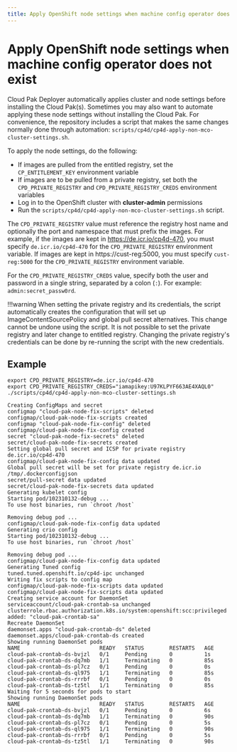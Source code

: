 ```yaml
---
title: Apply OpenShift node settings when machine config operator does not exist
---
```

# Apply OpenShift node settings when machine config operator does not exist

Cloud Pak Deployer automatically applies cluster and node settings before installing the Cloud Pak(s). Sometimes you may also want to automate applying these node settings without installing the Cloud Pak. For convenience, the repository includes a script that makes the same changes normally done through automation: `scripts/cp4d/cp4d-apply-non-mco-cluster-settings.sh`.

To apply the node settings, do the following:

* If images are pulled from the entitled registry, set the `CP_ENTITLEMENT_KEY` environment variable
* If images are to be pulled from a private registry, set both the `CPD_PRIVATE_REGISTRY` and ``CPD_PRIVATE_REGISTRY_CREDS`` environment variables
* Log in to the OpenShift cluster with **cluster-admin** permissions
* Run the `scripts/cp4d/cp4d-apply-non-mco-cluster-settings.sh` script.


The `CPD_PRIVATE_REGISTRY` value must reference the registry host name and optionally the port and namespace that must prefix the images. For example, if the images are kept in https://de.icr.io/cp4d-470, you must specify `de.icr.io/cp4d-470` for the `CPD_PRIVATE_REGISTRY` environment variable. If images are kept in https://cust-reg:5000, you must specify `cust-reg:5000` for the `CPD_PRIVATE_REGISTRY` environment variable.

For the `CPD_PRIVATE_REGISTRY_CREDS` value, specify both the user and password in a single string, separated by a colon (`:`). For example: `admin:secret_passw0rd`.

!!!warning
    When setting the private registry and its credentials, the script automatically creates the configuration that will set up ImageContentSourcePolicy and global pull secret alternatives. This change cannot be undone using the script. It is not possible to set the private registry and later change to entitled registry. Changing the private registry's credentials can be done by re-running the script with the new credentials.


## Example

```
export CPD_PRIVATE_REGISTRY=de.icr.io/cp4d-470
export CPD_PRIVATE_REGISTRY_CREDS="iamapikey:U97KLPYF663AE4XAQL0"
./scripts/cp4d/cp4d-apply-non-mco-cluster-settings.sh
```

```output
Creating ConfigMaps and secret
configmap "cloud-pak-node-fix-scripts" deleted
configmap/cloud-pak-node-fix-scripts created
configmap "cloud-pak-node-fix-config" deleted
configmap/cloud-pak-node-fix-config created
secret "cloud-pak-node-fix-secrets" deleted
secret/cloud-pak-node-fix-secrets created
Setting global pull secret and ICSP for private registry de.icr.io/cp4d-470
configmap/cloud-pak-node-fix-config data updated
Global pull secret will be set for private registry de.icr.io
/tmp/.dockerconfigjson
secret/pull-secret data updated
secret/cloud-pak-node-fix-secrets data updated
Generating kubelet config
Starting pod/102310132-debug ...
To use host binaries, run `chroot /host`

Removing debug pod ...
configmap/cloud-pak-node-fix-config data updated
Generating crio config
Starting pod/102310132-debug ...
To use host binaries, run `chroot /host`

Removing debug pod ...
configmap/cloud-pak-node-fix-config data updated
Generating Tuned config
tuned.tuned.openshift.io/cp4d-ipc unchanged
Writing fix scripts to config map
configmap/cloud-pak-node-fix-scripts data updated
configmap/cloud-pak-node-fix-scripts data updated
Creating service account for DaemonSet
serviceaccount/cloud-pak-crontab-sa unchanged
clusterrole.rbac.authorization.k8s.io/system:openshift:scc:privileged added: "cloud-pak-crontab-sa"
Recreate DaemonSet
daemonset.apps "cloud-pak-crontab-ds" deleted
daemonset.apps/cloud-pak-crontab-ds created
Showing running DaemonSet pods
NAME                         READY   STATUS        RESTARTS   AGE
cloud-pak-crontab-ds-bvjzl   0/1     Pending       0          1s
cloud-pak-crontab-ds-dq7mb   1/1     Terminating   0          85s
cloud-pak-crontab-ds-pl7cz   0/1     Pending       0          0s
cloud-pak-crontab-ds-ql975   1/1     Terminating   0          85s
cloud-pak-crontab-ds-rrrbf   0/1     Pending       0          0s
cloud-pak-crontab-ds-tz5tl   1/1     Terminating   0          85s
Waiting for 5 seconds for pods to start
Showing running DaemonSet pods
NAME                         READY   STATUS        RESTARTS   AGE
cloud-pak-crontab-ds-bvjzl   0/1     Pending       0          6s
cloud-pak-crontab-ds-dq7mb   1/1     Terminating   0          90s
cloud-pak-crontab-ds-pl7cz   0/1     Pending       0          5s
cloud-pak-crontab-ds-ql975   1/1     Terminating   0          90s
cloud-pak-crontab-ds-rrrbf   0/1     Pending       0          5s
cloud-pak-crontab-ds-tz5tl   1/1     Terminating   0          90s
```